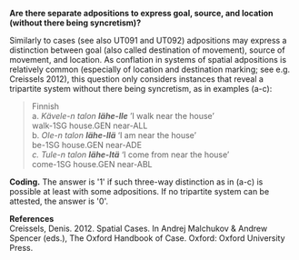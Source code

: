 **Are there separate adpositions to express goal, source, and location (without there being syncretism)?**

Similarly to cases (see also UT091 and UT092) adpositions may express a distinction between goal (also called destination of movement), source of movement, and location. As conflation in systems of spatial adpositions is relatively common (especially of location and destination marking; see e.g. Creissels 2012), this question only considers instances that reveal a tripartite system without there being syncretism, as in examples (a-c):

>Finnish<br/>
>a. *Kävele-n talon **lähe-lle*** ’I walk near the house’<br/>
>walk-1SG house.GEN near-ALL<br/>
>b. *Ole-n   talon  **lähe-llä*** ‘I am near the house’<br/>
>be-1SG  house.GEN near-ADE<br/>
>*c. Tule-n   talon   **lähe-ltä*** ‘I come from near the house’<br/>
>come-1SG house.GEN near-ABL<br/>

**Coding.** The answer is '1' if such three-way distinction as in (a-c) is possible at least with some adpositions. If no tripartite system can be attested, the answer is '0'.

**References**<br/>
Creissels, Denis. 2012. Spatial Cases. In Andrej Malchukov & Andrew Spencer (eds.), The Oxford Handbook of Case. Oxford: Oxford University Press.
